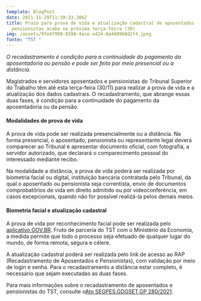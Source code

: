 ```yaml
---
template: BlogPost
date: 2021-11-29T11:39:33.386Z
title: Prazo para prova de vida e atualização cadastral de aposentados e
  pensionistas acaba na próxima terça-feira (30)
img: /assets/9fe47998-8598-4ace-a424-0a448968d2f4.jpeg
fonte: "TST "
---
```

*O recadastramento é condição para a continuidade do pagamento da aposentadoria ou pensão e pode ser feito por meio presencial ou a distância.*

Magistrados e servidores aposentados e pensionistas do Tribunal Superior do Trabalho têm até esta terça-feira (30/11) para realizar a prova de vida e a atualização dos dados cadastrais. O recadastramento, que abrange essas duas fases, é condição para a continuidade do pagamento da aposentadoria ou da pensão.

#### Modalidades de prova de vida

A prova de vida pode ser realizada presencialmente ou a distância. Na forma presencial, o aposentado, pensionista ou representante legal deverá comparecer ao Tribunal e apresentar documento oficial, com fotografia, a servidor autorizado, que declarará o comparecimento pessoal do interessado mediante recibo.

Na modalidade a distância, a prova de vida poderá ser realizada por biometria facial ou digital, instituição bancária contratada pelo Tribunal, da qual o aposentado ou pensionista seja correntista, envio de documentos comprobatórios de vida em direito admitido ou por videoconferência, em casos excepcionais, quando não for possível realizá-la pelos demais meios.

#### Biometria facial e atualização cadastral

A prova de vida por reconhecimento facial pode ser realizada pelo [aplicativo GOV.BR](https://www.gov.br/governodigital/pt-br/assinatura-eletronica/baixar-app-govbr). Fruto de parceria do TST com o Ministério da Economia, a medida permite que todo o processo seja efetuado de qualquer lugar do mundo, de forma remota, segura e célere.

A atualização cadastral poderá ser realizada pelo link de acesso ao RAP (Recadastramento de Aposentados e Pensionistas), com validação por meio de login e senha. Para o recadastramento a distância estar completo, é necessário que sejam executadas as duas fases.

Para mais informações sobre o recadastramento de aposentados e pensionistas do TST, consulte o[Ato SEGPES.GDGSET.GP 280/2021](https://juslaboris.tst.jus.br/bitstream/handle/20.500.12178/192632/2021_ato0255_atualizado.pdf?sequence=2&isAllowed=y).
